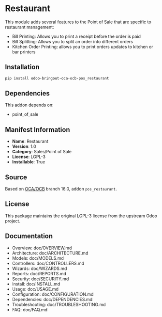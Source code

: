 # Restaurant



This module adds several features to the Point of Sale that are specific to restaurant management:
- Bill Printing: Allows you to print a receipt before the order is paid
- Bill Splitting: Allows you to split an order into different orders
- Kitchen Order Printing: allows you to print orders updates to kitchen or bar printers



## Installation

```bash
pip install odoo-bringout-oca-ocb-pos_restaurant
```

## Dependencies

This addon depends on:
- point_of_sale

## Manifest Information

- **Name**: Restaurant
- **Version**: 1.0
- **Category**: Sales/Point of Sale
- **License**: LGPL-3
- **Installable**: True

## Source

Based on [OCA/OCB](https://github.com/OCA/OCB) branch 16.0, addon `pos_restaurant`.

## License

This package maintains the original LGPL-3 license from the upstream Odoo project.

## Documentation

- Overview: doc/OVERVIEW.md
- Architecture: doc/ARCHITECTURE.md
- Models: doc/MODELS.md
- Controllers: doc/CONTROLLERS.md
- Wizards: doc/WIZARDS.md
- Reports: doc/REPORTS.md
- Security: doc/SECURITY.md
- Install: doc/INSTALL.md
- Usage: doc/USAGE.md
- Configuration: doc/CONFIGURATION.md
- Dependencies: doc/DEPENDENCIES.md
- Troubleshooting: doc/TROUBLESHOOTING.md
- FAQ: doc/FAQ.md
